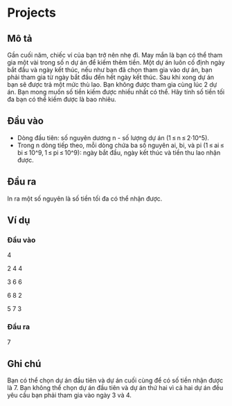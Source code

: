 # Projects

## Mô tả
Gần cuối năm, chiếc ví của bạn trở nên nhẹ đi. May mắn là bạn có thể tham gia một vài trong số n dự án để kiếm thêm tiền. Một dự án luôn cố định ngày bắt đầu và ngày kết thúc, nếu như bạn đã chọn tham gia vào dự án, bạn phải tham gia từ ngày bắt đầu đến hết ngày kết thúc. Sau khi xong dự án bạn sẽ được trả một mức thù lao. Bạn không được tham gia cùng lúc 2 dự án. Bạn mong muốn số tiền kiếm được nhiều nhất có thể. Hãy tính số tiền tối đa bạn có thể kiếm được là bao nhiêu.

## Đầu vào
- Dòng đầu tiên: số nguyên dương n - số lượng dự án (1 ≤ n ≤ 2·10^5).
- Trong n dòng tiếp theo, mỗi dòng chứa ba số nguyên ai, bi, và pi (1 ≤ ai ≤ bi ≤ 10^9, 1 ≤ pi ≤ 10^9): ngày bắt đầu, ngày kết thúc và tiền thu lao nhận được.

## Đầu ra
In ra một số nguyên là số tiền tối đa có thể nhận được.

## Ví dụ
### Đầu vào
4

2 4 4

3 6 6

6 8 2

5 7 3
### Đầu ra
7

## Ghi chú
Bạn có thể chọn dự án đầu tiên và dự án cuối cùng để có số tiền nhận được là 7. Bạn không thể chọn dự án đầu tiên và dự án thứ hai vì cả hai dự án đều yêu cầu bạn phải tham gia vào ngày 3 và 4.
